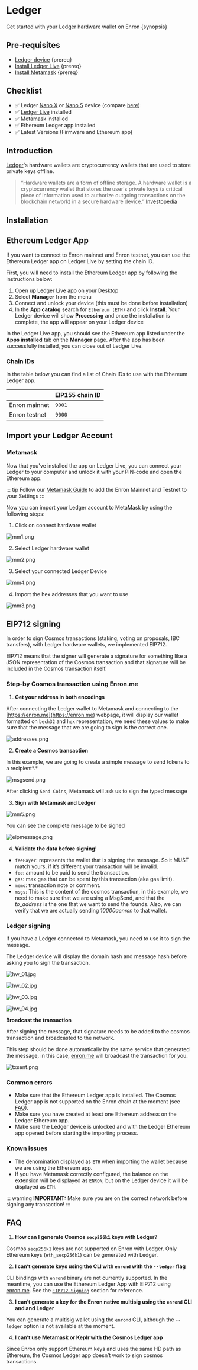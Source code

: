 <!--
order: 5
-->

# Ledger

Get started with your Ledger hardware wallet on Enron {synopsis}

## Pre-requisites

- [Ledger device](https://shop.ledger.com/) {prereq}
- [Install Ledger Live](https://www.ledger.com/ledger-live) {prereq}
- [Install Metamask](https://metamask.io) {prereq}

## Checklist

- ✅ Ledger [Nano X](https://shop.ledger.com/pages/ledger-nano-x) or [Nano S](https://shop.ledger.com/products/ledger-nano-s) device (compare [here](https://shop.ledger.com/pages/hardware-wallets-comparison))
- ✅ [Ledger Live](https://www.ledger.com/ledger-live) installed
- ✅ [Metamask](https://metamask.io) installed
- ✅ Ethereum Ledger app installed
- ✅ Latest Versions (Firmware and Ethereum app)

## Introduction

[Ledger](https://www.ledger.com/)'s hardware wallets are cryptocurrency wallets that are used to store private keys offline.

> “Hardware wallets are a form of offline storage. A hardware wallet is a cryptocurrency wallet that stores the user's private keys (a critical piece of information used to authorize outgoing transactions on the blockchain network) in a secure hardware device.”
> [Investopedia](https://www.investopedia.com/terms/l/ledger-wallet.asp)

## Installation

## Ethereum Ledger App

If you want to connect to Enron mainnet and Enron testnet, you can use the Ethereum Ledger app on Ledger Live by setting the chain ID.

First, you will need to install the Ethereum Ledger app by following the instructions below:

1. Open up Ledger Live app on your Desktop
2. Select **Manager** from the menu
3. Connect and unlock your device (this must be done before installation)
4. In the **App catalog** search for `Ethereum (ETH)` and click **Install**. Your Ledger device will show **Processing** and once the installation is complete, the app will appear on your Ledger device

In the Ledger Live app, you should see the Ethereum app listed under the **Apps installed** tab on the **Manager** page. After the app has been successfully installed, you can close out of Ledger Live.

### Chain IDs

In the table below you can find a list of Chain IDs to use with the Ethereum Ledger app.

|               | EIP155 chain ID |
| ------------- | --------------- |
| Enron mainnet | `9001`          |
| Enron testnet | `9000`          |

## Import your Ledger Account

### Metamask

Now that you've installed the app on Ledger Live, you can connect your Ledger to your computer and unlock it with your PIN-code and open the Ethereum app.

::: tip
Follow our [Metamask Guide](./metamask.md) to add the Enron Mainnet and Testnet to your Settings
:::

Now you can import your Ledger account to MetaMask by using the following steps:

1. Click on connect hardware wallet

![mm1.png](./../img/mm1.png)

2. Select Ledger hardware wallet

![mm2.png](./../img/mm2.png)

3. Select your connected Ledger Device

![mm4.png](./../img/mm4.png)

4. Import the hex addresses that you want to use

![mm3.png](./../img/mm3.png)

## EIP712 signing

In order to sign Cosmos transactions (staking, voting on proposals, IBC transfers), with Ledger hardware wallets, we implemented EIP712.

EIP712 means that the signer will generate a signature for something like a JSON representation of the Cosmos transaction and that signature will be included in the Cosmos transaction itself.

### Step-by Cosmos transaction using Enron.me

1. **Get your address in both encodings**

After connecting the Ledger wallet to Metamask and connecting to the [https://enron.me](https://enron.me) webpage, it will display our wallet formatted on `bech32` and `hex` representation, we need these values to make sure that the message that we are going to sign is the correct one.

![addresses.png](./../img/addresses.png)

2. **Create a Cosmos transaction**

In this example, we are going to create a simple message to send tokens to a recipient*.*

![msgsend.png](./../img/msgsend.png)

After clicking `Send Coins`, Metamask will ask us to sign the typed message

3. **Sign with Metamask and Ledger**

![mm5.png](./../img/mm5.png)

You can see the complete message to be signed

![eipmessage.png](./../img/eipmessage.png)

4. **Validate the data before signing!**

- `feePayer`: represents the wallet that is signing the message. So it MUST match yours, if it’s different your transaction will be invalid.
- `fee`: amount to be paid to send the transaction.
- `gas`: max gas that can be spent by this transaction (aka gas limit).
- `memo`: transaction note or comment.
- `msgs`: This is the content of the cosmos transaction, in this example, we need to make sure that we are using a MsgSend, and that the *to_address* is the one that we want to send the founds. Also, we can verify that we are actually sending *10000aenron* to that wallet.

### Ledger signing

If you have a Ledger connected to Metamask, you need to use it to sign the message.

The Ledger device will display the domain hash and message hash before asking you to sign the transaction.

![hw_01.jpg](./../img/hw_01.jpg)

![hw_02.jpg](./../img/hw_02.jpg)

![hw_03.jpg](./../img/hw_03.jpg)

![hw_04.jpg](./../img/hw_04.jpg)

**Broadcast the transaction**

After signing the message, that signature needs to be added to the cosmos transaction and broadcasted to the network.

This step should be done automatically by the same service that generated the message, in this case, [enron.me](http://enron.me) will broadcast the transaction for you.

![txsent.png](./../img/txsent.png)

### Common errors

- Make sure that the Ethereum Ledger app is installed. The Cosmos Ledger app is not supported on the Enron chain at the moment (see [FAQ](#faq)).
- Make sure you have created at least one Ethereum address on the Ledger Ethereum app.
- Make sure the Ledger device is unlocked and with the Ledger Ethereum app opened before starting the importing process.

### Known issues

- The denomination displayed as `ETH` when importing the wallet because we are using the Ethereum app.
- If you have Metamask correctly configured, the balance on the extension will be displayed as `ENRON`, but on the Ledger device it will be displayed as `ETH`.

::: warning
**IMPORTANT:** Make sure you are on the correct network before signing any transaction!
:::

## FAQ

1. **How can I generate Cosmos `secp256k1` keys with Ledger?**

Cosmos `secp256k1` keys are not supported on Enron with Ledger. Only Ethereum keys (`eth_secp256k1`) can be generated with Ledger.

2. **I can’t generate keys using the CLI with `enrond` with the `--ledger` flag**

CLI bindings with `enrond` binary are not currently supported. In the meantime, you can use the Ethereum Ledger App with EIP712 using [enron.me](https://enron.me). See the [`EIP712 Signing`](#eip712-signing) section for reference.

3. **I can’t generate a key for the Enron native multisig using the `enrond` CLI and and Ledger**

You can generate a multisig wallet using the `enrond` CLI, although the `--ledger` option is not available at the moment.

4. **I can’t use Metamask or Keplr with the Cosmos Ledger app**

Since Enron only support Ethereum keys and uses the same HD path as Ethereum, the Cosmos Ledger app doesn’t work to sign cosmos transactions.

<!-- 4. **I can’t use Ledger for my validator**

Validators can use [`EIP712`](#eip712-signing) with their Ethereum Ledger app to sign transactions. If you are using an 
existing Cosmos `secp256k1` key, it won't work -->
